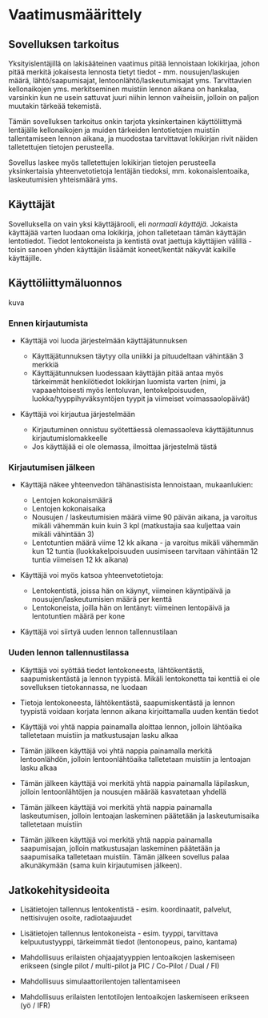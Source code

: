 # Vaatimusmäärittely

## Sovelluksen tarkoitus

Yksityislentäjillä on lakisääteinen vaatimus pitää lennoistaan lokikirjaa, johon pitää merkitä jokaisesta lennosta tietyt tiedot - mm. nousujen/laskujen määrä, lähtö/saapumisajat, lentoonlähtö/laskeutumisajat yms. Tarvittavien kellonaikojen yms. merkitseminen muistiin lennon aikana on hankalaa, varsinkin kun ne usein sattuvat juuri niihin lennon vaiheisiin, jolloin on paljon muutakin tärkeää tekemistä. 

Tämän sovelluksen tarkoitus onkin tarjota yksinkertainen käyttöliittymä lentäjälle kellonaikojen ja muiden tärkeiden lentotietojen muistiin tallentamiseen lennon aikana, ja muodostaa tarvittavat lokikirjan rivit näiden talletettujen tietojen perusteella. 

Sovellus laskee myös talletettujen lokikirjan tietojen perusteella yksinkertaisia yhteenvetotietoja lentäjän tiedoksi, mm. kokonaislentoaika, laskeutumisien yhteismäärä yms.

## Käyttäjät

Sovelluksella on vain yksi käyttäjärooli, eli _normaali käyttäjä_. Jokaista käyttäjää varten luodaan oma lokikirja, johon talletetaan tämän käyttäjän lentotiedot. Tiedot lentokoneista ja kentistä ovat jaettuja käyttäjien välillä - toisin sanoen yhden käyttäjän lisäämät koneet/kentät näkyvät kaikille käyttäjille.

## Käyttöliittymäluonnos

kuva

### Ennen kirjautumista

- Käyttäjä voi luoda järjestelmään käyttäjätunnuksen
    - Käyttäjätunnuksen täytyy olla uniikki ja pituudeltaan vähintään 3 merkkiä
    - Käyttäjätunnuksen luodessaan käyttäjän pitää antaa myös tärkeimmät henkilötiedot lokikirjan luomista varten (nimi, ja vapaaehtoisesti myös lentoluvan, lentokelpoisuuden, luokka/tyyppihyväksyntöjen tyypit ja viimeiset voimassaolopäivät)

- Käyttäjä voi kirjautua järjestelmään
    - Kirjautuminen onnistuu syötettäessä olemassaoleva käyttäjätunnus kirjautumislomakkeelle
    - Jos käyttäjää ei ole olemassa, ilmoittaa järjestelmä tästä

### Kirjautumisen jälkeen

- Käyttäjä näkee yhteenvedon tähänastisista lennoistaan, mukaanlukien:
    - Lentojen kokonaismäärä
    - Lentojen kokonaisaika
    - Nousujen / laskeutumisien määrä viime 90 päivän aikana, ja varoitus mikäli vähemmän kuin kuin 3 kpl (matkustajia saa kuljettaa vain mikäli vähintään 3)
    - Lentotuntien määrä viime 12 kk aikana - ja varoitus mikäli vähemmän kun 12 tuntia (luokkakelpoisuuden uusimiseen tarvitaan vähintään 12 tuntia viimeisen 12 kk aikana)

- Käyttäjä voi myös katsoa yhteenvetotietoja:
    - Lentokentistä, joissa hän on käynyt, viimeinen käyntipäivä ja nousujen/laskeutumisien määrä per kenttä
    - Lentokoneista, joilla hän on lentänyt: viimeinen lentopäivä ja lentotuntien määrä per kone

- Käyttäjä voi siirtyä uuden lennon tallennustilaan

### Uuden lennon tallennustilassa

- Käyttäjä voi syöttää tiedot lentokoneesta, lähtökentästä, saapumiskentästä ja lennon tyypistä. Mikäli lentokonetta tai kenttiä ei ole sovelluksen tietokannassa, ne luodaan

- Tietoja lentokoneesta, lähtökentästä, saapumiskentästä ja lennon tyypistä voidaan korjata lennon aikana kirjoittamalla uuden kentän tiedot

- Käyttäjä voi yhtä nappia painamalla aloittaa lennon, jolloin lähtöaika talletetaan muistiin ja matkustusajan lasku alkaa

- Tämän jälkeen käyttäjä voi yhtä nappia painamalla merkitä lentoonlähdön, jolloin lentoonlähtöaika talletetaan muistiin ja lentoajan lasku alkaa

- Tämän jälkeen käyttäjä voi merkitä yhtä nappia painamalla läpilaskun, jolloin lentoonlähtöjen ja nousujen määrää kasvatetaan yhdellä

- Tämän jälkeen käyttäjä voi merkitä yhtä nappia painamalla laskeutumisen, jolloin lentoajan laskeminen päätetään ja laskeutumisaika talletetaan muistiin

- Tämän jälkeen käyttäjä voi merkitä yhtä nappia painamalla saapumisajan, jolloin matkustusajan laskeminen päätetään ja saapumisaika talletetaan muistiin. Tämän jälkeen sovellus palaa alkunäkymään (sama kuin kirjautumisen jälkeen).

## Jatkokehitysideoita

- Lisätietojen tallennus lentokentistä - esim. koordinaatit, palvelut, nettisivujen osoite, radiotaajuudet

- Lisätietojen tallennus lentokoneista - esim. tyyppi, tarvittava kelpuutustyyppi, tärkeimmät tiedot (lentonopeus, paino, kantama)

- Mahdollisuus erilaisten ohjaajatyyppien lentoaikojen laskemiseen erikseen (single pilot / multi-pilot ja PIC / Co-Pilot / Dual / FI)

- Mahdollisuus simulaattorilentojen tallentamiseen

- Mahdollisuus erilaisten lentotilojen lentoaikojen laskemiseen erikseen (yö / IFR)

